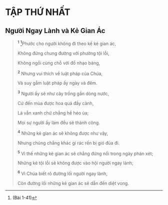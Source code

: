 # TẬP THỨ NHẤT

## Người Ngay Lành và Kẻ Gian Ác

> <sup><b>1</b></sup> [^1@-6cf68c80-531b-4579-bfe0-354ce8b5894c]Phước cho người không đi theo kế kẻ gian ác,
> 
> Không đứng chung đường với phường tội lỗi,
> 
> Không ngồi cùng chỗ với đồ nhạo báng,
> 
> <sup><b>2</b></sup> Nhưng vui thích về luật pháp của Chúa,
> 
> Và suy gẫm luật pháp ấy ngày và đêm.
> 
> <sup><b>3</b></sup> Người ấy sẽ như cây trồng gần dòng nước,
> 
> Cứ đến mùa được hoa quả đầy cành,
> 
> Lá vẫn xanh chứ chẳng hề héo úa;
> 
> Mọi sự người ấy làm đều sẽ thành công.
>
> <sup><b>4</b></sup> Những kẻ gian ác sẽ không được như vậy,
> 
> Nhưng chúng chẳng khác gì rác rến bị gió đùa đi.
> 
> <sup><b>5</b></sup> Vì thế những kẻ gian ác sẽ chẳng đứng nổi trong ngày phán xét;
> 
> Những kẻ tội lỗi sẽ không được vào hội người ngay lành;
> 
> <sup><b>6</b></sup> Vì Chúa biết rõ đường lối người ngay lành,
> 
> Còn đường lối những kẻ gian ác sẽ dẫn đến diệt vong.

[^1@-6cf68c80-531b-4579-bfe0-354ce8b5894c]: (Bài 1-41)